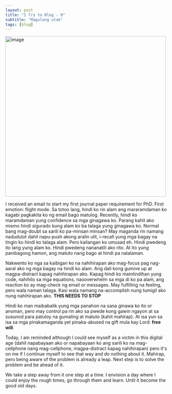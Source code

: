 ```yaml
---
layout: post
title: "I Try to Blog - 0"
subtitle: "Magulong utak"
tags: [blog]
---
```


<img width="500" height="500" alt="image" src="https://github.com/user-attachments/assets/a48388a6-1734-42eb-b773-f67943102792" />



I received an email to start my first journal paper requirement for PhD. First emotion: flight mode. Sa totoo lang, hindi ko rin alam ang mararamdaman ko kagabi pagkakita ko ng email bago matulog. Recently, hindi ko maramdaman yung confidence sa mga ginagawa ko. Parang kahit ako mismo hindi sigurado kung alam ko ba talaga yung ginagawa ko. Normal bang mag-doubt sa sarili ko pa-minsan minsan? May maganda rin namang nadudulot dahil napu-push akong aralin ulit, i-recall yung mga bagay na tingin ko hindi ko talaga alam. Pero kailangan ko umusad eh. Hindi pwedeng ito lang yung alam ko. Hindi pwedeng nananatili ako rito. At ito yung panibagong hamon, ang matuto nang bago at hindi pa nalalaman. 

Nakwento ko nga sa kaibigan ko na nahihirapan ako mag-focus pag nag-aaral ako ng mga bagay na hindi ko alam. Ang dali kong gumive up at magpa-distract kapag nahihirapan ako. Kapag hindi ko maintindihan yung code, nahihilo sa mga equations, naooverwhelm sa mga di ko pa alam, ang reaction ko ay mag-check ng email or messages. May fulfilling na feeling, pero wala naman talaga. Kasi wala namang na-accomplish nung tumigil ako nung nahihirapan ako. **THIS NEEDS TO STOP**

Hindi ko man maibabalik yung mga panahon na sana ginawa ko ito or anoman, pero may control pa rin ako sa pwede kong gawin ngayon at sa susunod para patuloy na gumaling at matuto (kahit mahirap). At isa yun sa isa sa mga pinakamaganda yet pinaka-abused na gift mula kay Lord: **free will**. 

Today, I am reminded although I could see myself as a victim in this digital age (dahil napabayaan ako or napabayaan ko ang sarili ko na mag-cellphone nang mag-cellphone, magpa-distract kapag nahihirapan) pero it's on me if I continue myself to see that way and do nothing about it. Mahirap, pero being aware of the problem is already a leap. Next step is to solve the problem and be ahead of it. 

We take a step away from it one step at a time. 
I envision a day where I could enjoy the rough times, go through them and learn. 
Until it become the good old days. 
